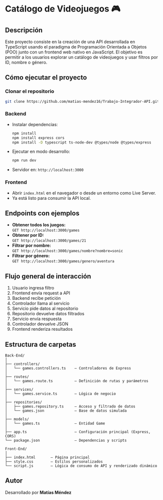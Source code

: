 # Catálogo de Videojuegos 🎮

## Descripción
Este proyecto consiste en la creación de una API desarrollada en TypeScript usando el paradigma de Programación Orientada a Objetos (POO) junto con un frontend web nativo en JavaScript. El objetivo es permitir a los usuarios explorar un catálogo de videojuegos y usar filtros por ID, nombre o género.

## Cómo ejecutar el proyecto

### Clonar el repositorio
```bash
git clone https://github.com/matias-mendez16/Trabajo-Integrador-API.git
```

### Backend
* Instalar dependencias:
  ```bash
  npm install
  npm install express cors
  npm install -D typescript ts-node-dev @types/node @types/express
  ```
* Ejecutar en modo desarrollo:
  ```bash
  npm run dev
  ```
* Servidor en: `http://localhost:3000`

### Frontend
* Abrir `index.html` en el navegador o desde un entorno como Live Server.  
* Ya está listo para consumir la API local.

## Endpoints con ejemplos
* **Obtener todos los juegos:**  
  `GET http://localhost:3000/games`
* **Obtener por ID:**  
  `GET http://localhost:3000/games/21`
* **Filtrar por nombre:**  
  `GET http://localhost:3000/games/nombre?nombre=sonic`
* **Filtrar por género:**  
  `GET http://localhost:3000/games/genero/aventura`

## Flujo general de interacción
1. Usuario ingresa filtro  
2. Frontend envía request a API  
3. Backend recibe petición  
4. Controlador llama al servicio  
5. Servicio pide datos al repositorio  
6. Repositorio devuelve datos filtrados  
7. Servicio envía respuesta  
8. Controlador devuelve JSON  
9. Frontend renderiza resultados

## Estructura de carpetas

```
Back-End/
│
├── controllers/
│   └── games.controllers.ts    – Controladores de Express
│
├── routes/
│   └── games.route.ts          – Definición de rutas y parámetros
│
├── services/
│   └── games.service.ts        – Lógica de negocio
│
├── repositories/
│   ├── games.repository.ts     – Acceso y filtrado de datos
│   └── games.json              – Base de datos simulada
│
├── models/
│   └── games.ts                – Entidad Game
│
├── app.ts                      – Configuración principal (Express, CORS)
└── package.json                – Dependencias y scripts

Front-End/
│
├── index.html       – Página principal
├── style.css        – Estilos personalizados
└── script.js        – Lógica de consumo de API y renderizado dinámico
```

## Autor
Desarrollado por **Matías Méndez**

